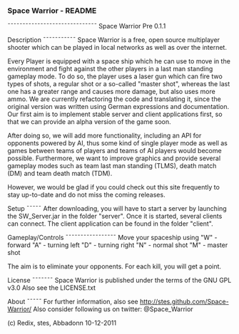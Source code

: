 ### Space Warrior - README ###
¯¯¯¯¯¯¯¯¯¯¯¯¯¯¯¯¯¯¯¯¯¯¯¯¯¯¯¯¯¯
Space Warrior Pre 0.1.1

Description
¯¯¯¯¯¯¯¯¯¯¯
Space Warrior is a free, open source multiplayer shooter which can be played in local networks as well as over the internet. 

Every Player is equipped with a space ship which he can use to move in the environment and fight against the other players in a last man standing gameplay mode. To do so, the player uses a laser gun which can fire two types of shots, a regular shot or a so-called "master shot", whereas the last one has a greater range and causes more damage, but also uses more ammo. 
We are currently refactoring the code and translating it, since the original version was written using German expressions and documentation. 
Our first aim is to implement stable server and client applications first, so that we can provide an alpha version of the game soon. 

After doing so, we will add more functionality, including an API for opponents powered by AI, thus some kind of single player mode as well as games between teams of players and teams of AI players would become possible. Furthermore, we want to improve graphics and provide several gameplay modes such as team last man standing (TLMS), death match (DM) and team death match (TDM). 

However, we would be glad if you could check out this site frequently to stay up-to-date and do not miss the coming releases.

Setup
¯¯¯¯¯
After downloading, you will have to start a server by launching the SW_Server.jar in the folder "server".
Once it is started, several clients can connect. The client application can be found in the folder "client".


Gameplay/Controls
¯¯¯¯¯¯¯¯¯¯¯¯¯¯¯¯¯
Move your spaceship using
"W" - forward
"A" - turning left
"D" - turning right
"N" - normal shot
"M" - master shot

The aim is to eliminate your opponents. For each kill, you will get a point.

License
¯¯¯¯¯¯¯
Space Warrior is published under the terms of the GNU GPL v3.0
Also see the LICENSE.txt

About
¯¯¯¯¯
For further information, also see http://stes.github.com/Space-Warrior/
Also consider following us on twitter: @Space_Warrior

(c) Redix, stes, Abbadonn 10-12-2011
